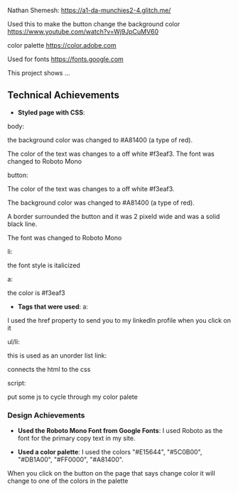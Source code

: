 Nathan Shemesh: https://a1-da-munchies2-4.glitch.me/

Used this to make the button change the background color
https://www.youtube.com/watch?v=Wj9JpCuMV60

color palette
https://color.adobe.com

Used for fonts
https://fonts.google.com


This project shows ...

## Technical Achievements
- **Styled page with CSS**: 

body: 

the background color was changed to #A81400 (a type of red). 

The color of the text was changes to a off white #f3eaf3. The font was changed to Roboto Mono

button: 

The color of the text was changes to a off white #f3eaf3. 

The background color was changed to #A81400 (a type of red).

 A border surrounded the button and it was 2 pixeld wide and was a solid black line. 
 
 The font was changed to Roboto Mono

li:

the font style is italicized

a:

the color is #f3eaf3

- **Tags that were used**:
a: 

 I used the href property to send you to my linkedIn profile when you click on it

ul/li:

 this is used as an unorder list
link:

 connects the html to the css

script:

 put some js to cycle through my color palete 

### Design Achievements
- **Used the Roboto Mono Font from Google Fonts**: 
 I used Roboto as the font for the primary copy text in my site.

- **Used a color palette**: 
 I used the colors "#E15644", "#5C0B00", "#DB1A00", "#FF0000", "#A81400". 
 
 When you click on the button on the page that says change color it will change to one of the colors in the palette


